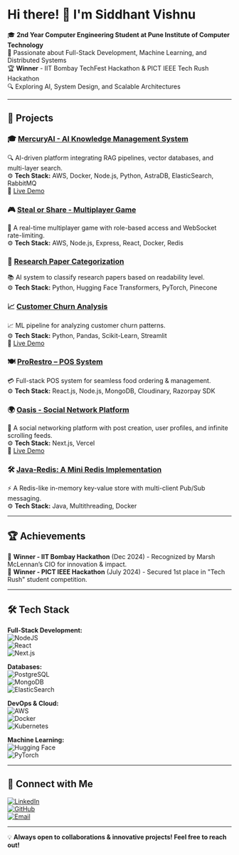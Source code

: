 # Hi there! 👋 I'm Siddhant Vishnu

🎓 **2nd Year Computer Engineering Student at Pune Institute of Computer Technology**  
🚀 Passionate about Full-Stack Development, Machine Learning, and Distributed Systems  
🏆 **Winner** - IIT Bombay TechFest Hackathon & PICT IEEE Tech Rush Hackathon  
🔍 Exploring AI, System Design, and Scalable Architectures  

---

## 🚀 Projects

### 🎓 [MercuryAI - AI Knowledge Management System](https://github.com/SidTheKid-dotcom/Mercury-CRUD-Service.git)  
🔍 AI-driven platform integrating RAG pipelines, vector databases, and multi-layer search.  
⚙️ **Tech Stack:** AWS, Docker, Node.js, Python, AstraDB, ElasticSearch, RabbitMQ  
🔗 [Live Demo](https://mercury-ai.vercel.app/)  

### 🎮 [Steal or Share - Multiplayer Game](https://github.com/SidTheKid-dotcom/EDC-Share-Steal.git)  
🚀 A real-time multiplayer game with role-based access and WebSocket rate-limiting.  
⚙️ **Tech Stack:** AWS, Node.js, Express, React, Docker, Redis  

### 🔬 [Research Paper Categorization](https://github.com/PBL-SE/Preprocess-Papers)  
📚 AI system to classify research papers based on readability level.  
⚙️ **Tech Stack:** Python, Hugging Face Transformers, PyTorch, Pinecone  

### 📈 [Customer Churn Analysis](https://github.com/SidTheKid-dotcom/IITG-Case-Com)  
📈 ML pipeline for analyzing customer churn patterns.  
⚙️ **Tech Stack:** Python, Pandas, Scikit-Learn, Streamlit  
🔗 [Live Demo](https://iitg-case-com.streamlit.app/)  

### 🍽️ [ProRestro – POS System](https://github.com/SidTheKid-dotcom/FE-PBL)  
💳 Full-stack POS system for seamless food ordering & management.  
⚙️ **Tech Stack:** React.js, Node.js, MongoDB, Cloudinary, Razorpay SDK  

### 🌍 [Oasis - Social Network Platform](https://github.com/SidTheKid-dotcom/oasis-deploy-test)  
📲 A social networking platform with post creation, user profiles, and infinite scrolling feeds.  
⚙️ **Tech Stack:** Next.js, Vercel  
🔗 [Live Demo](https://oasissocial.in/)  

### 🛠 [Java-Redis: A Mini Redis Implementation](https://github.com/SidTheKid-dotcom/Java-Redis)  
⚡ A Redis-like in-memory key-value store with multi-client Pub/Sub messaging.  
⚙️ **Tech Stack:** Java, Multithreading, Docker  

---

## 🏆 Achievements

🏅 **Winner - IIT Bombay Hackathon** (Dec 2024) - Recognized by Marsh McLennan’s CIO for innovation & impact.  
🏅 **Winner - PICT IEEE Hackathon** (July 2024) - Secured 1st place in "Tech Rush" student competition.  

---

## 🛠 Tech Stack

**Full-Stack Development:**  
![NodeJS](https://img.shields.io/badge/Node.js-339933?style=for-the-badge&logo=nodedotjs&logoColor=white)  
![React](https://img.shields.io/badge/React-20232A?style=for-the-badge&logo=react&logoColor=61DAFB)  
![Next.js](https://img.shields.io/badge/Next.js-000000?style=for-the-badge&logo=nextdotjs&logoColor=white)  

**Databases:**  
![PostgreSQL](https://img.shields.io/badge/PostgreSQL-336791?style=for-the-badge&logo=postgresql&logoColor=white)  
![MongoDB](https://img.shields.io/badge/MongoDB-47A248?style=for-the-badge&logo=mongodb&logoColor=white)  
![ElasticSearch](https://img.shields.io/badge/Elasticsearch-005571?style=for-the-badge&logo=elasticsearch&logoColor=white)  

**DevOps & Cloud:**  
![AWS](https://img.shields.io/badge/Amazon_AWS-232F3E?style=for-the-badge&logo=amazonaws&logoColor=white)  
![Docker](https://img.shields.io/badge/Docker-2496ED?style=for-the-badge&logo=docker&logoColor=white)  
![Kubernetes](https://img.shields.io/badge/Kubernetes-326CE5?style=for-the-badge&logo=kubernetes&logoColor=white)  

**Machine Learning:**  
![Hugging Face](https://img.shields.io/badge/Hugging%20Face-FFDE57?style=for-the-badge&logo=huggingface&logoColor=black)  
![PyTorch](https://img.shields.io/badge/PyTorch-EE4C2C?style=for-the-badge&logo=pytorch&logoColor=white)  


---

## 💌 Connect with Me

[![LinkedIn](https://img.shields.io/badge/LinkedIn-Siddhant%20Vishnu-blue?style=for-the-badge&logo=linkedin)](https://linkedin.com/in/siddhant-vishnu-832296280/)  
[![GitHub](https://img.shields.io/badge/GitHub-SidTheKid--dotcom-black?style=for-the-badge&logo=github)](https://github.com/SidTheKid-dotcom)  
[![Email](https://img.shields.io/badge/Email-siddhant.m.vishnu%40gmail.com-red?style=for-the-badge&logo=gmail)](mailto:siddhant.m.vishnu@gmail.com)  

---  
💡 **Always open to collaborations & innovative projects! Feel free to reach out!**